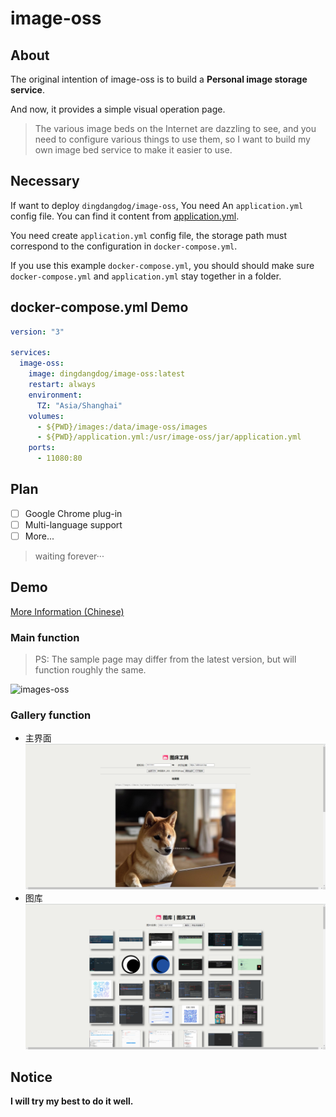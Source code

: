 # image-oss

## About

The original intention of image-oss is to build a **Personal image storage service**.

And now, it provides a simple visual operation page.

> The various image beds on the Internet are dazzling to see, and you need to configure various things to use them, so I want to build my own image bed service to make it easier to use.

## Necessary

If want to deploy `dingdangdog/image-oss`, You need An `application.yml` config file. You can find it content from [application.yml](https://github.com/dingdangdog/image-oss/blob/main/src/main/resources/application.yml).

You need create `application.yml` config file, the storage path must correspond to the configuration in `docker-compose.yml`.

If you use this example `docker-compose.yml`, you should should make sure `docker-compose.yml` and `application.yml` stay together in a folder.

## docker-compose.yml Demo
```yaml
version: "3"

services:
  image-oss:
    image: dingdangdog/image-oss:latest
    restart: always
    environment:
      TZ: "Asia/Shanghai"
    volumes:
      - ${PWD}/images:/data/image-oss/images
      - ${PWD}/application.yml:/usr/image-oss/jar/application.yml
    ports:
      - 11080:80
```

## Plan

- [ ] Google Chrome plug-in
- [ ] Multi-language support
- [ ] More...

> waiting forever···

## Demo

[More Information (Chinese)](./MoreInfo.md)

### Main function

> PS: The sample page may differ from the latest version, but will function roughly the same.

![images-oss](./images-oss.gif)

### Gallery function

- 主界面
![home](./images/home.jpg)
- 图库
![store](./images/store.jpg)

## Notice

**I will try my best to do it well.**
